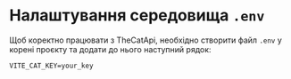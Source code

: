 # Налаштування середовища `.env`

Щоб коректно працювати з TheCatApi, необхідно створити файл `.env` у корені проєкту та додати до нього наступний рядок:

```plaintext
VITE_CAT_KEY=your_key
